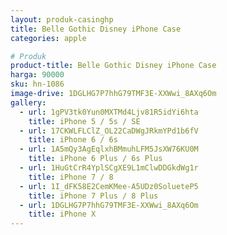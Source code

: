 ```yaml
---
layout: produk-casinghp
title: Belle Gothic Disney iPhone Case
categories: apple

# Produk
product-title: Belle Gothic Disney iPhone Case
harga: 90000
sku: hn-1086
image-drive: 1DGLHG7P7hhG79TMF3E-XXWwi_8AXq6Om
gallery:
  - url: 1gPV3tk0Yun0MXTMd4Ljv81R5idYi6hta
    title: iPhone 5 / 5s / SE
  - url: 17CKWLFLClZ_OL22CaDWgJRkmYPd1b6fV
    title: iPhone 6 / 6s
  - url: 1A5mQy3AgEqlxhBMmuhLFM5JsXW76KU0M
    title: iPhone 6 Plus / 6s Plus
  - url: 1HuGtCrR4YplSCgXE9L1mClwDDGkdWg1r
    title: iPhone 7 / 8
  - url: 1I_dFK58E2CemKMee-A5UDz0SolueteP5
    title: iPhone 7 Plus / 8 Plus
  - url: 1DGLHG7P7hhG79TMF3E-XXWwi_8AXq6Om
    title: iPhone X
---
```

